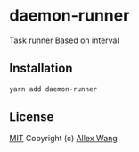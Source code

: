 # daemon-runner

Task runner Based on interval

## Installation

```sh
yarn add daemon-runner
```

## License

[MIT](http://opensource.org/licenses/MIT) Copyright (c) [Allex Wang][1]

[1]: https://github.com/allex/
